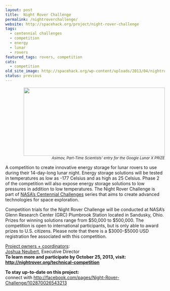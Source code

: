 ```yaml
---
layout: post
title:  Night Rover Challenge
permalink: /nightroverchallenge/
website: http://spacehack.org/project/night-rover-challenge
tags: 
  - centennial challenges
  - competition
  - energy
  - lunar
  - rovers
featured_tags: rovers, competition
cats: 
  - competition
old_site_image: http://spacehack.org/wp-content/uploads/2013/04/nightrover_large.jpg
status: previous
---
```


<div class = "scrape_from_old_wordpress">

<p style="text-align: right;"><img class="alignnone size-full wp-image-2127" alt="" src="/wp-content/uploads/2013/04/nightrover_large.jpg" width="446" height="216" srcset="http://spacehack.org/wp-content/uploads/2013/04/nightrover_large-310x150.jpg 310w, http://spacehack.org/wp-content/uploads/2013/04/nightrover_large.jpg 892w" sizes="(max-width: 446px) 100vw, 446px" /><br />
<small><em>Asimov, Part-Time Scientists&#8217; entry for the Google Lunar X PRIZE</em></small></p>
<p>A competition to create innovative energy storage for lunar rovers to use during their 14-day-long lunar night. Energy storage solutions will be tested in temperatures as low as -177 Celsius and as high as 25 Celsius. Phase 2 of the competition will also expose energy storage solutions to low pressures in addition to low temperatures. The Night Rover Challenge is part of <a href="http://www.nasa.gov/directorates/spacetech/centennial_challenges/index.html">NASA&#8217;s Centennial Challenges</a> series that aims to create advanced technologies for space exploration.</p>
<p>Competition trials for the Night Rover Challenge will be conducted at NASA&#8217;s Glenn Research Center (GRC) Plumbrook Station located in Sandusky, Ohio. Prizes for winning solutions range from $50,000 to $500,000. The competition is open to international participants, but is only able to award prizes to U.S. citizens. Please note that there is a $3000-$5000 USD registration fee associated with this competition.</p>
<p><span style="text-decoration: underline;">Project owners + coordinators</span>:<br />
<a href="mailto:josh@nightrover.org">Joshua Neubert</a>, Executive Director <!--supplement--><br />
<strong>To learn more and participate by October 25, 2013, visit: <a href="http://nightrover.org/technical-competition">http://nightrover.org/technical-competition</a></strong></p>
<p><strong>To stay up-to-date on this project:</strong><br />
  connect with <a href="http://facebook.com/pages/Night-Rover-Challenge/102870026543213">http://facebook.com/pages/Night-Rover-Challenge/102870026543213</a></p>


</div>